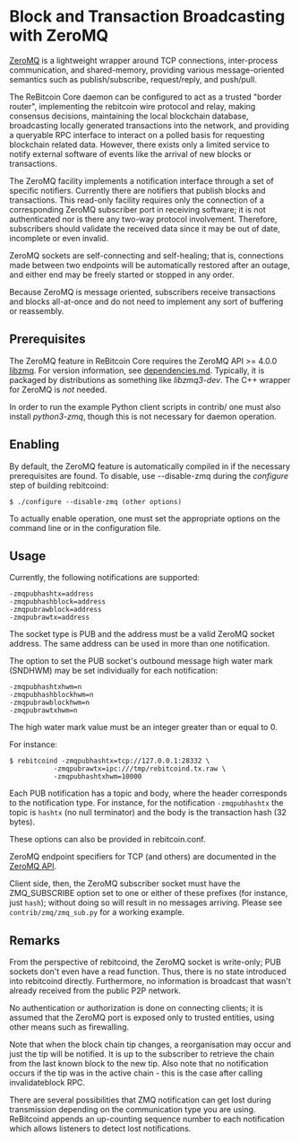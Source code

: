 # Block and Transaction Broadcasting with ZeroMQ

[ZeroMQ](http://zeromq.org/) is a lightweight wrapper around TCP
connections, inter-process communication, and shared-memory,
providing various message-oriented semantics such as publish/subscribe,
request/reply, and push/pull.

The ReBitcoin Core daemon can be configured to act as a trusted "border
router", implementing the rebitcoin wire protocol and relay, making
consensus decisions, maintaining the local blockchain database,
broadcasting locally generated transactions into the network, and
providing a queryable RPC interface to interact on a polled basis for
requesting blockchain related data. However, there exists only a
limited service to notify external software of events like the arrival
of new blocks or transactions.

The ZeroMQ facility implements a notification interface through a set
of specific notifiers. Currently there are notifiers that publish
blocks and transactions. This read-only facility requires only the
connection of a corresponding ZeroMQ subscriber port in receiving
software; it is not authenticated nor is there any two-way protocol
involvement. Therefore, subscribers should validate the received data
since it may be out of date, incomplete or even invalid.

ZeroMQ sockets are self-connecting and self-healing; that is,
connections made between two endpoints will be automatically restored
after an outage, and either end may be freely started or stopped in
any order.

Because ZeroMQ is message oriented, subscribers receive transactions
and blocks all-at-once and do not need to implement any sort of
buffering or reassembly.

## Prerequisites

The ZeroMQ feature in ReBitcoin Core requires the ZeroMQ API >= 4.0.0
[libzmq](https://github.com/zeromq/libzmq/releases).
For version information, see [dependencies.md](dependencies.md).
Typically, it is packaged by distributions as something like
*libzmq3-dev*. The C++ wrapper for ZeroMQ is *not* needed.

In order to run the example Python client scripts in contrib/ one must
also install *python3-zmq*, though this is not necessary for daemon
operation.

## Enabling

By default, the ZeroMQ feature is automatically compiled in if the
necessary prerequisites are found.  To disable, use --disable-zmq
during the *configure* step of building rebitcoind:

    $ ./configure --disable-zmq (other options)

To actually enable operation, one must set the appropriate options on
the command line or in the configuration file.

## Usage

Currently, the following notifications are supported:

    -zmqpubhashtx=address
    -zmqpubhashblock=address
    -zmqpubrawblock=address
    -zmqpubrawtx=address

The socket type is PUB and the address must be a valid ZeroMQ socket
address. The same address can be used in more than one notification.

The option to set the PUB socket's outbound message high water mark
(SNDHWM) may be set individually for each notification:

    -zmqpubhashtxhwm=n
    -zmqpubhashblockhwm=n
    -zmqpubrawblockhwm=n
    -zmqpubrawtxhwm=n

The high water mark value must be an integer greater than or equal to 0.

For instance:

    $ rebitcoind -zmqpubhashtx=tcp://127.0.0.1:28332 \
               -zmqpubrawtx=ipc:///tmp/rebitcoind.tx.raw \
               -zmqpubhashtxhwm=10000

Each PUB notification has a topic and body, where the header
corresponds to the notification type. For instance, for the
notification `-zmqpubhashtx` the topic is `hashtx` (no null
terminator) and the body is the transaction hash (32
bytes).

These options can also be provided in rebitcoin.conf.

ZeroMQ endpoint specifiers for TCP (and others) are documented in the
[ZeroMQ API](http://api.zeromq.org/4-0:_start).

Client side, then, the ZeroMQ subscriber socket must have the
ZMQ_SUBSCRIBE option set to one or either of these prefixes (for
instance, just `hash`); without doing so will result in no messages
arriving. Please see `contrib/zmq/zmq_sub.py` for a working example.

## Remarks

From the perspective of rebitcoind, the ZeroMQ socket is write-only; PUB
sockets don't even have a read function. Thus, there is no state
introduced into rebitcoind directly. Furthermore, no information is
broadcast that wasn't already received from the public P2P network.

No authentication or authorization is done on connecting clients; it
is assumed that the ZeroMQ port is exposed only to trusted entities,
using other means such as firewalling.

Note that when the block chain tip changes, a reorganisation may occur
and just the tip will be notified. It is up to the subscriber to
retrieve the chain from the last known block to the new tip. Also note
that no notification occurs if the tip was in the active chain - this
is the case after calling invalidateblock RPC.

There are several possibilities that ZMQ notification can get lost
during transmission depending on the communication type you are
using. ReBitcoind appends an up-counting sequence number to each
notification which allows listeners to detect lost notifications.
